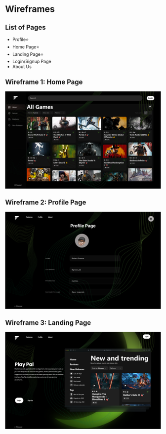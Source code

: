 # Wireframes


## List of Pages

<ul>
    <li>Profile⭐</li>
    <li>Home Page⭐</li>
    <li>Landing Page⭐</li>
    <li>Login/Signup Page</li>
    <li>About Us</li>
</ul>

## Wireframe 1: Home Page

<img src='../images/1.png'/>

## Wireframe 2: Profile Page

<img src='../images/2.png'/>

## Wireframe 3: Landing Page

<img src='../images/3.png'/>

